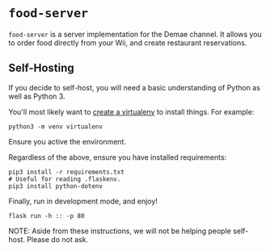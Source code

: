# `food-server`
`food-server` is a server implementation for the Demae channel. It allows you to order food directly from your Wii, and create restaurant reservations.

## Self-Hosting
If you decide to self-host, you will need a basic understanding of Python as well as Python 3.

You'll most likely want to [create a virtualenv](https://docs.python.org/3/library/venv.html) to install things. For example:
```
python3 -m venv virtualenv
```
Ensure you active the environment.

Regardless of the above, ensure you have installed requirements:
```
pip3 install -r requirements.txt
# Useful for reading .flaskenv.
pip3 install python-dotenv
```

Finally, run in development mode, and enjoy!
```
flask run -h :: -p 80
```

NOTE: Aside from these instructions, we will not be helping people self-host. Please do not ask.
